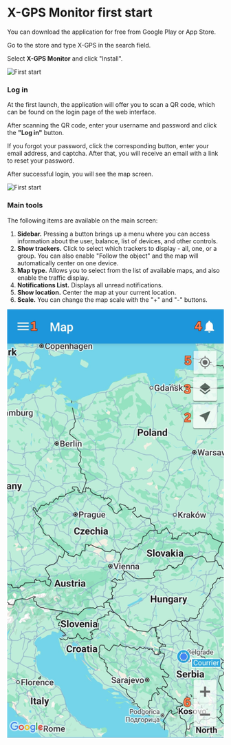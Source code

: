 # X-GPS Monitor first start

You can download the application for free from Google Play or App Store.

Go to the store and type X-GPS in the search field.

Select **X-GPS Monitor** and click "Install".

![First start](https://www.navixy.com/wp-content/uploads/2020/02/2020-02-28_16-44-46-600x399.png)

### Log in

At the first launch, the application will offer you to scan a QR code, which can be found on the login page of the web interface.

After scanning the QR code, enter your username and password and click the **"Log in"** button.

If you forgot your password, click the corresponding button, enter your email address, and captcha. After that, you will receive an email with a link to reset your password.

After successful login, you will see the map screen.

![First start](https://www.navixy.com/wp-content/uploads/2020/02/2020-02-28_16-45-53-453x600.png)

### Main tools

The following items are available on the main screen:

1. **Sidebar.** Pressing a button brings up a menu where you can access information about the user, balance, list of devices, and other controls.
2. **Show trackers.** Click to select which trackers to display - all, one, or a group. You can also enable "Follow the object" and the map will automatically center on one device.
3. **Map type.** Allows you to select from the list of available maps, and also enable the traffic display.
4. **Notifications List.** Displays all unread notifications.
5. **Show location.** Center the map at your current location.
6. **Scale.** You can change the map scale with the "+" and "-" buttons.

![x-monitor-interface.png](../../x-gps-monitor/attachments/x-monitor-interface.png)
